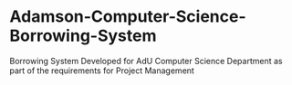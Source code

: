 # Adamson-Computer-Science-Borrowing-System
Borrowing System Developed for AdU Computer Science Department as part of the requirements for Project Management
